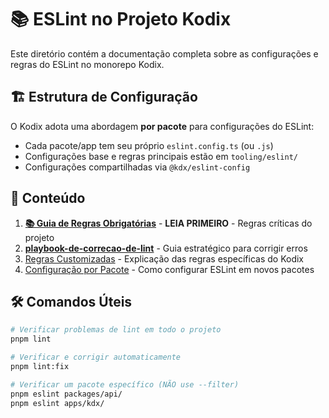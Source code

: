 # 📚 ESLint no Projeto Kodix

Este diretório contém a documentação completa sobre as configurações e regras do ESLint no monorepo Kodix.

## 🏗️ Estrutura de Configuração

O Kodix adota uma abordagem **por pacote** para configurações do ESLint:

- Cada pacote/app tem seu próprio `eslint.config.ts` (ou `.js`)
- Configurações base e regras principais estão em `tooling/eslint/`
- Configurações compartilhadas via `@kdx/eslint-config`

## 📂 Conteúdo

1. **[📚 Guia de Regras Obrigatórias](./kodix-eslint-coding-rules.md)** - **LEIA PRIMEIRO** - Regras críticas do projeto
2. **[ playbook-de-correcao-de-lint](./lint-correction-playbook.md)** - Guia estratégico para corrigir erros
3. [Regras Customizadas](./custom-rules.md) - Explicação das regras específicas do Kodix
4. [Configuração por Pacote](./per-package-config.md) - Como configurar ESLint em novos pacotes

## 🛠️ Comandos Úteis

```bash
# Verificar problemas de lint em todo o projeto
pnpm lint

# Verificar e corrigir automaticamente
pnpm lint:fix

# Verificar um pacote específico (NÃO use --filter)
pnpm eslint packages/api/
pnpm eslint apps/kdx/
```
